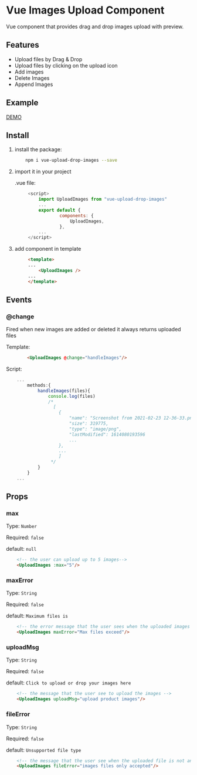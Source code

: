 # Vue Images Upload Component
Vue component that provides drag and drop images upload with preview.

## Features

* Upload files by Drag & Drop
* Upload files by clicking on the upload icon
* Add images 
* Delete Images
* Append Images

## Example

[DEMO]("https://vueupload.yudax.dev")

## Install

1. install the package:
 
    ```bash
        npm i vue-upload-drop-images --save
    ```

2. import it in your project

   .vue file:
   ```javascript
        <script>
            import UploadImages from "vue-upload-drop-images"
            ...
            export default {
                    components: {
                        UploadImages,
                    },
            ...
        </script>
   ```
3. add component in template
   ```html
        <template>
        ...
            <UploadImages />
        ...
        </template>

   ```

## Events

### <b>@change</b>
Fired when new images are added or deleted it always returns uploaded files

Template:

```html
        <UploadImages @change="handleImages"/>
```    

Script:

```javascript
    ...
        methods:{
            handleImages(files){
                console.log(files)
                /*
                  [
                    {
                        "name": "Screenshot from 2021-02-23 12-36-33.png",
                        "size": 319775,
                        "type": "image/png",
                        "lastModified": 1614080193596
                        ...
                    },
                    ...
                    ]
                 */
            }
        }
    ...
```



## Props
### <b>max</b>
Type: `Number`

Required: `false`

default: `null`

```html
    <!-- the user can upload up to 5 images-->
    <UploadImages :max="5"/>
```

### <b>maxError</b>
Type: `String`

Required: `false`

default: `Maximum files is`

```html
    <!-- the error message that the user sees when the uploaded images greater that the max images required-->
    <UploadImages maxError="Max files exceed"/>
```

### <b>uploadMsg</b>
Type: `String`

Required: `false`

default: `Click to upload or drop your images here`

```html
    <!-- the message that the user see to upload the images -->
    <UploadImages uploadMsg="upload product images"/>
```

### <b>fileError</b>
Type: `String`

Required: `false`

default: `Unsupported file type`

```html
    <!-- the message that the user see when the uploaded file is not an image -->
    <UploadImages fileError="images files only accepted"/>
```